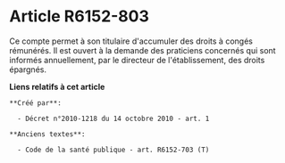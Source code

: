 # Article R6152-803

Ce compte permet à son titulaire d'accumuler des droits à congés rémunérés. Il est ouvert à la demande des praticiens
concernés qui sont informés annuellement, par le directeur de l'établissement, des droits épargnés.

**Liens relatifs à cet article**

	**Créé par**:

	  - Décret n°2010-1218 du 14 octobre 2010 - art. 1

	**Anciens textes**:

	  - Code de la santé publique - art. R6152-703 (T)
